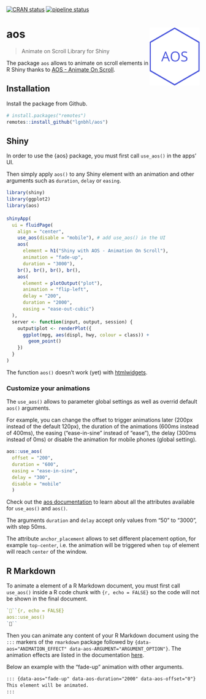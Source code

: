 
<!-- README.md is generated from README.Rmd. Please edit that file -->

[![CRAN
status](https://www.r-pkg.org/badges/version/aos)](https://CRAN.R-project.org/package=aos)
[![pipeline
status](https://gitlab.com/lgnbhl/aos/badges/master/pipeline.svg)](https://gitlab.com/lgnbhl/aos/pipelines)

# aos <img src="man/figures/logo.png" align="right" />

> Animate on Scroll Library for Shiny

The package `aos` allows to animate on scroll elements in R Shiny thanks
to [AOS - Animate On Scroll](http://michalsnik.github.io/aos/).

## Installation

Install the package from Github.

``` r
# install.packages("remotes")
remotes::install_github("lgnbhl/aos")
```

## Shiny

In order to use the {aos} package, you must first call `use_aos()` in
the apps’ UI.

Then simply apply `aos()` to any Shiny element with an animation and
other arguments such as `duration`, `delay` or `easing`.

``` r
library(shiny)
library(ggplot2)
library(aos)

shinyApp(
  ui = fluidPage(
    align = "center",
    use_aos(disable = "mobile"), # add use_aos() in the UI
    aos(
      element = h1("Shiny with AOS - Animation On Scroll"), 
      animation = "fade-up", 
      duration = "3000"),
    br(), br(), br(), br(),
    aos(
      element = plotOutput("plot"), 
      animation = "flip-left", 
      delay = "200",
      duration = "2000",
      easing = "ease-out-cubic")
  ),
  server <- function(input, output, session) {
    output$plot <- renderPlot({
      ggplot(mpg, aes(displ, hwy, colour = class)) + 
        geom_point()
    })
  }
)
```

The function `aos()` doesn’t work (yet) with
[htmlwidgets](https://www.htmlwidgets.org/).

### Customize your animations

The `use_aos()` allows to parameter global settings as well as overrid
default `aos()` arguments.

For example, you can change the offset to trigger animations later
(200px instead of the default 120px), the duration of the animations
(600ms instead of 400ms), the easing (“ease-in-sine” instead of “ease”),
the delay (300ms instead of 0ms) or disable the animation for mobile
phones (global setting).

``` r
aos::use_aos(
  offset = "200", 
  duration = "600", 
  easing = "ease-in-sine", 
  delay = "300", 
  disable = "mobile"
  )
```

Check out the [aos
documentation](https://github.com/michalsnik/aos/tree/v2#-animations) to
learn about all the attributes available for `use_aos()` and `aos()`.

The arguments `duration` and `delay` accept only values from “50” to
“3000”, with step 50ms.

The attribute `anchor_placement` allows to set different placement
option, for example `top-center`, i.e. the animation will be triggered
when `top` of element will reach `center` of the window.

## R Markdown

To animate a element of a R Markdown document, you must first call
`use_aos()` inside a R code chunk with `{r, echo = FALSE}` so the code
will not be shown in the final document.

``` r
```{r, echo = FALSE}
aos::use_aos()
```
```

Then you can animate any content of your R Markdown document using the
`:::` markers of the `rmarkdown` package followed by
`{data-aos="ANIMATION_EFFECT" data-aos-ARGUMENT="ARGUMENT_OPTION"}`. The
animation effects are listed in the documentation
[here](https://github.com/michalsnik/aos/tree/v2#-animations).

Below an example with the “fade-up” animation with other arguments.

``` md
::: {data-aos="fade-up" data-aos-duration="2000" data-aos-offset="0"}
This element will be animated.
:::
```
